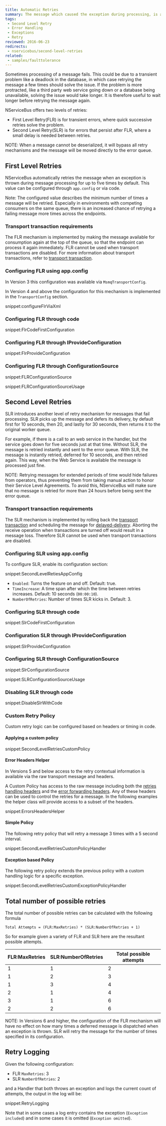 ```yaml
---
title: Automatic Retries
summary: The message which caused the exception during processing, is automatically retried for the configured number of times before being forwarded to the error queue.
tags:
 - Second Level Retry
 - Error Handling
 - Exceptions
 - Retry
reviewed: 2016-06-23
redirects:
 - nservicebus/second-level-retries
related:
 - samples/faulttolerance
---
```


Sometimes processing of a message fails. This could be due to a transient problem like a deadlock in the database, in which case retrying the message a few times should solve the issue. If the problem is more protracted, like a third party web service going down or a database being unavailable, solving the issue would take longer. It is therefore useful to wait longer before retrying the message again.

NServiceBus offers two levels of retries:

 * First Level Retry(FLR) is for transient errors, where quick successive retries solve the problem.
 * Second Level Retry(SLR) is for errors that persist after FLR, where a small delay is needed between retries.

NOTE: When a message cannot be deserialized, it will bypass all retry mechanisms and the message will be moved directly to the error queue.


## First Level Retries

NServiceBus automatically retries the message when an exception is thrown during message processing for up to five times by default. This value can be configured through `app.config` or via code.

Note: The configured value describes the minimum number of times a message will be retried. Especially in environments with competing consumers on the same queue, there is an increased chance of retrying a failing message more times across the endpoints.


### Transport transaction requirements

The FLR mechanism is implemented by making the message available for consumption again at the top of the queue, so that the endpoint can process it again immediately. FLR cannot be used when transport transactions are disabled. For more information about transport transactions, refer to [transport transaction](/nservicebus/transports/transactions.md).

### Configuring FLR using app.config

In Version 3 this configuration was available via `MsmqTransportConfig`.

In Version 4 and above the configuration for this mechanism is implemented in the `TransportConfig` section.

snippet:configureFlrViaXml


### Configuring FLR through code

snippet:FlrCodeFirstConfiguration


### Configuring FLR through IProvideConfiguration

snippet:FlrProvideConfiguration


### Configuring FLR through ConfigurationSource

snippet:FLRConfigurationSource

snippet:FLRConfigurationSourceUsage


## Second Level Retries

SLR introduces another level of retry mechanism for messages that fail processing. SLR picks up the message and defers its delivery, by default first for 10 seconds, then 20, and lastly for 30 seconds, then returns it to the original worker queue.

For example, if there is a call to an web service in the handler, but the service goes down for five seconds just at that time. Without SLR, the message is retried instantly and sent to the error queue. With SLR, the message is instantly retried, deferred for 10 seconds, and then retried again. This way, when the Web Service is available the message is processed just fine.

NOTE: Retrying messages for extended periods of time would hide failures from operators, thus preventing them from taking manual action to honor their Service Level Agreements. To avoid this, NServiceBus will make sure that no message is retried for more than 24 hours before being sent the error queue.


### Transport transaction requirements

The SLR mechanism is implemented by rolling back the [transport transaction](/nservicebus/transports/transactions.md) and scheduling the message for [delayed-delivery](/nservicebus/messaging/delayed-delivery.md). Aborting the receive operation when transactions are turned off would result in a message loss. Therefore SLR cannot be used when transport transactions are disabled.


### Configuring SLR using app.config

To configure SLR, enable its configuration section:

snippet:SecondLevelRetiesAppConfig

 * `Enabled`: Turns the feature on and off. Default: true.
 * `TimeIncrease`: A time span after which the time between retries increases. Default: 10 seconds (`00:00:10`).
 * `NumberOfRetries`: Number of times SLR kicks in. Default: 3.


### Configuring SLR through code

snippet:SlrCodeFirstConfiguration


### Configuration SLR through IProvideConfiguration

snippet:SlrProvideConfiguration


### Configuring SLR through ConfigurationSource

snippet:SlrConfigurationSource

snippet:SLRConfigurationSourceUsage


### Disabling SLR through code

snippet:DisableSlrWithCode


### Custom Retry Policy

Custom retry logic can be configured based on headers or timing in code.


#### Applying a custom policy

snippet:SecondLevelRetriesCustomPolicy


#### Error Headers Helper

In Versions 5 and below access to the retry contextual information is available via the raw transport message and headers.

A Custom Policy has access to the raw message including both the [retries handling headers](/nservicebus/messaging/headers.md#retries-handling-headers) and the [error forwarding headers](/nservicebus/messaging/headers.md#error-forwarding-headers). Any of these headers can be used to control the retries for a message. In the following examples the helper class will provide access to a subset of the headers.

snippet:ErrorsHeadersHelper


#### Simple Policy

The following retry policy that will retry a message 3 times with a 5 second interval.

snippet:SecondLevelRetriesCustomPolicyHandler


#### Exception based Policy

The following retry policy extends the previous policy with a custom handling logic for a specific exception.

snippet:SecondLevelRetriesCustomExceptionPolicyHandler


## Total number of possible retries

The total number of possible retries can be calculated with the following formula

    Total Attempts = (FLR:MaxRetries) * (SLR:NumberOfRetries + 1)

So for example given a variety of FLR and SLR here are the resultant possible attempts.

| FLR:MaxRetries | SLR:NumberOfRetries | Total possible attempts |
|----------------|---------------------|-------------------------|
| 1              | 1                   | 2                       |
| 1              | 2                   | 3                       |
| 1              | 3                   | 4                       |
| 2              | 1                   | 4                       |
| 3              | 1                   | 6                       |
| 2              | 2                   | 6                       |

NOTE: In Versions 6 and higher, the configuration of the FLR mechanism will have no effect on how many times a deferred message is dispatched when an exception is thrown. SLR will retry the message for the number of times specified in its configuration.


## Retry Logging

Given the following configuration:

 * FLR `MaxRetries`: 3
 * SLR `NumberOfRetries`: 2

and a Handler that both throws an exception and logs the current count of attempts, the output in the log will be:

snippet:RetryLogging

Note that in some cases a log entry contains the exception (`Exception included`) and in some cases it is omitted (`Exception omitted`).
